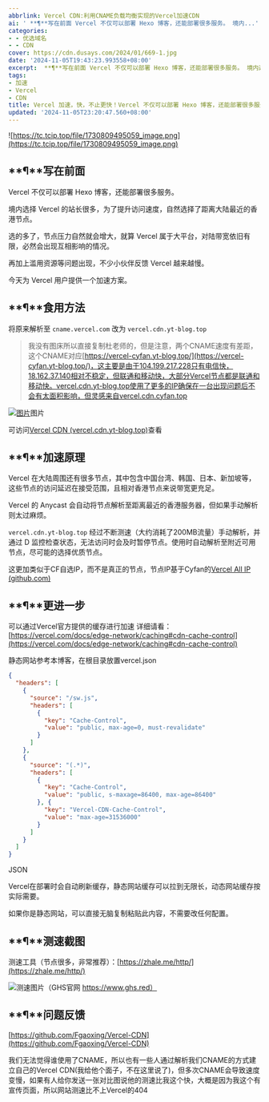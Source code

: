 ```yaml
---
abbrlink: Vercel CDN:利用CNAME负载均衡实现的Vercel加速CDN
ai: ' **¶**写在前面 Vercel 不仅可以部署 Hexo 博客，还能部署很多服务。 境内...'
categories:
- - 优选域名
- - CDN
cover: https://cdn.dusays.com/2024/01/669-1.jpg
date: '2024-11-05T19:43:23.993558+08:00'
excerpt:  **¶**写在前面 Vercel 不仅可以部署 Hexo 博客，还能部署很多服务。 境内选择 Vercel 的站长很多，为了提升访问速度，自然选择了距离大陆最近的香港节点。 选的多了，节点压力自然就会增大，就算 Vercel 属于大平台，对陆带宽依旧有限，必然会出现互相影响的情况。 再加上滥用资源等问题出现，不少小伙伴反馈 Vercel 越来越慢。 今天为 Vercel 用户提供一个加速方案。 ...
tags:
- 加速
- Vercel
- CDN
title: Vercel 加速，快，不止更快！Vercel 不仅可以部署 Hexo 博客，还能部署很多服务
updated: '2024-11-05T23:20:47.560+08:00'
---
```

![https://tc.tcip.top/file/1730809495059_image.png](https://tc.tcip.top/file/1730809495059_image.png)

## **¶**写在前面

Vercel 不仅可以部署 Hexo 博客，还能部署很多服务。

境内选择 Vercel 的站长很多，为了提升访问速度，自然选择了距离大陆最近的香港节点。

选的多了，节点压力自然就会增大，就算 Vercel 属于大平台，对陆带宽依旧有限，必然会出现互相影响的情况。

再加上滥用资源等问题出现，不少小伙伴反馈 Vercel 越来越慢。

今天为 Vercel 用户提供一个加速方案。

## **¶**食用方法

将原来解析至 `cname.vercel.com` 改为 `vercel.cdn.yt-blog.top`

> 我没有图床所以直接复制杜老师的，但是注意，两个CNAME速度有差距，这个CNAME对应[https://vercel-cyfan.yt-blog.top/](https://vercel-cyfan.yt-blog.top/)，这主要是由于104.199.217.228只有电信快，18.162.37.140相对不稳定，但联通和移动快，大部分Vercel节点都是联通和移动快。vercel.cdn.yt-blog.top使用了更多的IP确保在一台出现问题后不会有太面积影响，但灵感来自vercel.cdn.cyfan.top

[![图片](https://cdn.dusays.com/2024/01/669-1.jpg)](https://cdn.dusays.com/2024/01/669-1.jpg)图片

可访问[Vercel CDN (vercel.cdn.yt-blog.top)](https://vercel.cdn.yt-blog.top/)查看

## **¶**加速原理

Vercel 在大陆周围还有很多节点，其中包含中国台湾、韩国、日本、新加坡等，这些节点的访问延迟在接受范围，且相对香港节点来说带宽更充足。

Vercel 的 Anycast 会自动将节点解析至距离最近的香港服务器，但如果手动解析则太过麻烦。

`vercel.cdn.yt-blog.top` 经过不断测速（大约消耗了200MB流量）手动解析，并通过 D 监控检查状态，无法访问时会及时暂停节点。使用时自动解析至附近可用节点，尽可能的选择优质节点。

这更加类似于CF自选IP，而不是真正的节点，节点IP基于Cyfan的[Vercel All IP (github.com)](https://gist.github.com/ChenYFan/fc2bd4ec1795766f2613b52ba123c0f8)

## **¶**更进一步

可以通过Vercel官方提供的缓存进行加速
详细请看：[https://vercel.com/docs/edge-network/caching#cdn-cache-control](https://vercel.com/docs/edge-network/caching#cdn-cache-control)

静态网站参考本博客，在根目录放置vercel.json

```json
{
  "headers": [
    {
      "source": "/sw.js",
      "headers": [
        {
          "key": "Cache-Control",
          "value": "public, max-age=0, must-revalidate"
        }
      ]
    },
    {
      "source": "(.*)",
      "headers": [
        {
          "key": "Cache-Control",
          "value": "public, s-maxage=86400, max-age=86400"
        }, {
          "key": "Vercel-CDN-Cache-Control",
          "value": "max-age=31536000"
        }
      ]
    }
  ]
}
```

JSON

Vercel在部署时会自动刷新缓存，静态网站缓存可以拉到无限长，动态网站缓存按实际需要。

如果你是静态网站，可以直接无脑复制粘贴此内容，不需要改任何配置。

## **¶**测速截图

测速工具（节点很多，非常推荐）：[https://zhale.me/http/](https://zhale.me/http/)

[![](https://bu.dusays.com/2024/05/24/66506514bb08c.png)](https://bu.dusays.com/2024/05/24/66506514bb08c.png)测速图片（GHS官网 https://www.ghs.red）

## **¶**问题反馈

[https://github.com/Fgaoxing/Vercel-CDN](https://github.com/Fgaoxing/Vercel-CDN)

我们无法觉得谁使用了CNAME，所以也有一些人通过解析我们CNAME的方式建立自己的Vercel CDN(我给他个面子，不在这里说了)，但多次CNAME会导致速度变慢，如果有人给你发送一张对比图说他的测速比我这个快，大概是因为我这个有宣传页面，所以网站测速比不上Vercel的404
